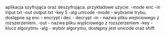 aplikacja szyfrująca oraz deszyfrująca.
przykładowe użycie: 
-mode enc -in input.txt -out output.txt -key 5 -alg unicode
-mode - wybranie trybu, dostępne są enc - encrypt i dec - decrypt
-in - nazwa pliku wejściowego z rozszerzeniem.
-out - nazwa pliku wyjściowego z rozszerzeniem
-key - klucz algorytmu
-alg - wybór algorymu, dostępny jest unicode oraz shift
